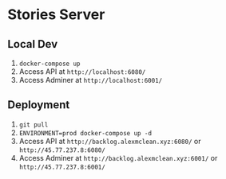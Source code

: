 
# Stories Server

## Local Dev

1. `docker-compose up`
2. Access API at `http://localhost:6080/`
3. Access Adminer at `http://localhost:6001/`

## Deployment

1. `git pull`
2. `ENVIRONMENT=prod docker-compose up -d`
3. Access API at `http://backlog.alexmclean.xyz:6080/` or `http://45.77.237.8:6080/`
4. Access Adminer at `http://backlog.alexmclean.xyz:6001/` or `http://45.77.237.8:6001/`